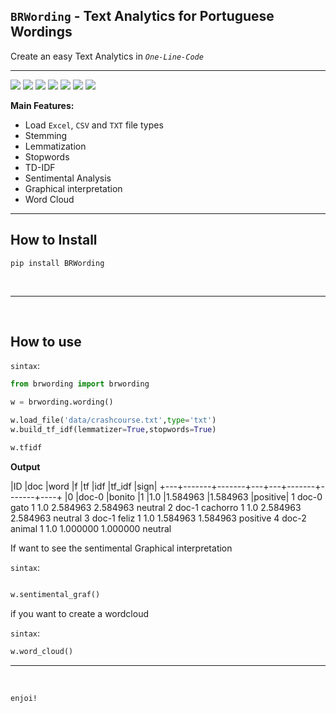 ## `BRWording` - Text Analytics for Portuguese Wordings

Create an easy Text Analytics in *`One-Line-Code`*

<hr>

![](https://img.shields.io/badge/pypi-0.0.1-blue) ![](https://img.shields.io/badge/python-3.7|3.8|3.9-lightblue) ![](https://img.shields.io/badge/Licence-MIT-lightgray) ![](https://img.shields.io/badge/status-Beta-darkgreen) ![](https://img.shields.io/badge/pipeline-passed-green) ![](https://img.shields.io/badge/testing-passing-green) ![](https://img.shields.io/badge/TheScientist-APP-brown)


**Main Features:**

- Load `Excel`, `CSV` and `TXT` file types
- Stemming
- Lemmatization
- Stopwords
- TD-IDF
- Sentimental Analysis
- Graphical interpretation
- Word Cloud


<hr>

## How to Install

```shell
pip install BRWording
```

<BR>
<hr>
<BR>

## How to use

`sintax`:
```python
from brwording import brwording

w = brwording.wording()

w.load_file('data/crashcourse.txt',type='txt')
w.build_tf_idf(lemmatizer=True,stopwords=True)

w.tfidf

```

**Output**

|ID	|doc	|word	|f	|tf	|idf	|tf_idf	|sign|
+---+-------+-------+---+---+-------+-------+----+
|0	|doc-0	|bonito	|1	|1.0	|1.584963	|1.584963	|positive|
1	doc-0	gato	1	1.0	2.584963	2.584963	neutral
2	doc-1	cachorro	1	1.0	2.584963	2.584963	neutral
3	doc-1	feliz	1	1.0	1.584963	1.584963	positive
4	doc-2	animal	1	1.0	1.000000	1.000000	neutral

If want to see the sentimental Graphical interpretation

`sintax`:
```python

w.sentimental_graf()

```

if you want to create a wordcloud

`sintax`:
```python
w.word_cloud()


```
<hr>
<BR>

`enjoi!`
